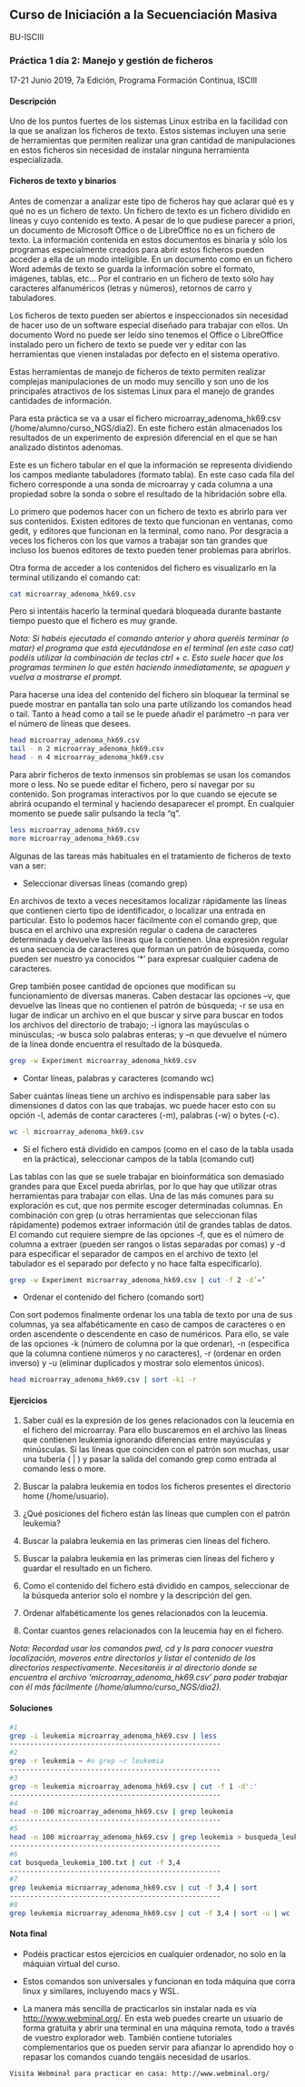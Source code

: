 ## Curso de Iniciación a la Secuenciación Masiva
BU-ISCIII

### Práctica 1 día 2: Manejo y gestión de ficheros

17-21 Junio 2019, 7a Edición, Programa Formación Continua, ISCIII


#### Descripción
Uno de los puntos fuertes de los sistemas Linux estriba en la facilidad con la que se analizan los ficheros de texto. Estos sistemas incluyen una serie de herramientas que permiten realizar una gran cantidad de manipulaciones en estos ficheros sin necesidad de instalar ninguna herramienta especializada.

#### Ficheros de texto y binarios
Antes de comenzar a analizar este tipo de ficheros hay que aclarar qué es y qué no es un fichero de texto. Un fichero de texto es un fichero dividido en líneas y cuyo contenido es texto. A pesar de lo que pudiese parecer a priori, un documento de Microsoft Office o de LibreOffice no es un fichero de texto. La información contenida en estos documentos es binaria y sólo los programas especialmente creados para abrir estos ficheros pueden acceder a ella de un modo inteligible. En un documento como en un fichero Word además de texto se guarda la información sobre el formato, imágenes, tablas, etc... Por el contrario en un fichero de texto sólo hay caracteres alfanuméricos (letras y números), retornos de carro y tabuladores.

Los ficheros de texto pueden ser abiertos e inspeccionados sin necesidad de hacer uso de un software especial diseñado para trabajar con ellos. Un documento Word no puede ser leído sino tenemos el Office o LibreOffice instalado pero un fichero de texto se puede ver y editar con las herramientas que vienen instaladas por defecto en el sistema operativo.

Estas herramientas de manejo de ficheros de texto permiten realizar complejas manipulaciones de un modo muy sencillo y son uno de los principales atractivos de los sistemas Linux para el manejo de grandes cantidades de información.

Para esta práctica se va a usar el fichero microarray_adenoma_hk69.csv (/home/alumno/curso_NGS/dia2). En este fichero están almacenados los resultados de un experimento de expresión diferencial en el que se han analizado distintos adenomas.

Este es un fichero tabular en el que la información se representa dividiendo los campos mediante tabuladores (formato tabla). En este caso cada fila del fichero corresponde a una sonda de microarray y cada columna a una propiedad sobre la sonda o sobre el resultado de la hibridación sobre ella.

Lo primero que podemos hacer con un fichero de texto es abrirlo para ver sus contenidos. Existen editores de texto que funcionan en ventanas, como gedit, y editores que funcionan en la terminal, como nano. Por desgracia a veces los ficheros con los que vamos a trabajar son tan grandes que incluso los buenos editores de texto pueden tener problemas para abrirlos.

Otra forma de acceder a los contenidos del fichero es visualizarlo en la terminal utilizando el comando cat:

```bash
cat microarray_adenoma_hk69.csv
```

Pero si intentáis hacerlo la terminal quedará bloqueada durante bastante tiempo puesto que el fichero es muy grande.

<i>Nota: Si habéis ejecutado el comando anterior y ahora queréis terminar (o matar) el programa que está ejecutándose en el terminal (en este caso cat) podéis utilizar la combinación de teclas ctrl + c. Esto suele hacer que los programas terminen lo que estén haciendo inmediatamente, se apaguen y vuelva a mostrarse el prompt.</i>

Para hacerse una idea del contenido del fichero sin bloquear la terminal se puede mostrar en pantalla tan solo una parte utilizando los comandos head o tail. Tanto a head como a tail se le puede añadir el parámetro –n para ver el número de líneas que desees.

```bash
head microarray_adenoma_hk69.csv
tail - n 2 microarray_adenoma_hk69.csv
head - n 4 microarray_adenoma_hk69.csv
```

Para abrir ficheros de texto inmensos sin problemas se usan los comandos more o less. No se puede editar el fichero, pero sí navegar por su contenido. Son programas interactivos por lo que cuando se ejecute se abrirá ocupando el terminal y haciendo desaparecer el prompt. En cualquier momento se puede salir pulsando la tecla “q”.

```bash
less microarray_adenoma_hk69.csv
more microarray_adenoma_hk69.csv
```

Algunas de las tareas más habituales en el tratamiento de ficheros de texto van a ser:

* Seleccionar diversas líneas (comando grep)

En archivos de texto a veces necesitamos localizar rápidamente las líneas que contienen cierto tipo de identificador, o localizar una entrada en particular. Esto lo podemos hacer fácilmente con el comando grep, que busca en el archivo una expresión regular o cadena de caracteres determinada y devuelve las líneas que la contienen. Una expresión regular es una secuencia de caracteres que forman un patrón de búsqueda, como pueden ser nuestro ya conocidos ‘*’ para expresar cualquier cadena de caracteres.

Grep también posee cantidad de opciones que modifican su funcionamiento de diversas maneras. Caben destacar las opciones –v, que devuelve las líneas que no contienen el patrón de búsqueda; -r se usa en lugar de indicar un archivo en el que buscar y sirve para buscar en todos los archivos del directorio de trabajo; -i ignora las mayúsculas o minúsculas; -w busca solo palabras enteras; y –n que devuelve el número de la línea donde encuentra el resultado de la búsqueda.

```bash
grep -w Experiment microarray_adenoma_hk69.csv
```

* Contar líneas, palabras y caracteres (comando wc)

Saber cuántas líneas tiene un archivo es indispensable para saber las dimensiones d datos con las que trabajas. wc puede hacer esto con su opción -l, además de contar caracteres (-m), palabras (-w) o bytes (-c).

```bash
wc -l microarray_adenoma_hk69.csv
```

* Si el fichero está dividido en campos (como en el caso de la tabla usada en la práctica), seleccionar campos de la tabla (comando cut)

Las tablas con las que se suele trabajar en bioinformática son demasiado grandes para que Excel pueda abrirlas, por lo que hay que utilizar otras herramientas para trabajar con ellas. Una de las más comunes para su exploración es cut, que nos permite escoger determinadas columnas. En combinación con grep (u otras herramientas que seleccionan filas rápidamente) podemos extraer información útil de grandes tablas de datos. El comando cut requiere siempre de las opciones -f, que es el número de columna a extraer (pueden ser rangos o listas separadas por comas) y -d para especificar el separador de campos en el archivo de texto (el tabulador es el separado por defecto y no hace falta especificarlo).

```bash
grep -w Experiment microarray_adenoma_hk69.csv | cut -f 2 -d’=’
```

* Ordenar el contenido del fichero (comando sort)

Con sort podemos finalmente ordenar los una tabla de texto por una de sus columnas, ya sea alfabéticamente en caso de campos de caracteres o en orden ascendente o descendente en caso de numéricos. Para ello, se vale de las opciones -k (número de columna por la que ordenar), -n (especifica que la columna contiene números y no caracteres), -r (ordenar en orden inverso) y -u (eliminar duplicados y mostrar solo elementos únicos).

```bash
head microarray_adenoma_hk69.csv | sort -k1 -r
```

#### Ejercicios
1) Saber cuál es la expresión de los genes relacionados con la leucemia en el fichero del microarray. Para ello buscaremos en el archivo las líneas que contienen leukemia ignorando diferencias entre mayúsculas y minúsculas. Si las líneas que coinciden con el patrón son muchas, usar una tubería ( | ) y pasar la salida del comando grep como entrada al comando less o more.

2) Buscar la palabra leukemia en todos los ficheros presentes el directorio home (/home/usuario).

3) ¿Qué posiciones del fichero están las líneas que cumplen con el patrón leukemia?

4) Buscar la palabra leukemia en las primeras cien líneas del fichero.

5) Buscar la palabra leukemia en las primeras cien líneas del fichero y guardar el resultado en un fichero.

6) Como el contenido del fichero está dividido en campos, seleccionar de la búsqueda anterior solo el nombre y la descripción del gen.

7) Ordenar alfabéticamente los genes relacionados con la leucemia.

8) Contar cuantos genes relacionados con la leucemia hay en el fichero.

<i>Nota: Recordad usar los comandos pwd, cd y ls para conocer vuestra localización, moveros entre directorios y listar el contenido de los directorios respectivamente. Necesitaréis ir al directorio donde se encuentra el archivo ‘microarray_adenoma_hk69.csv’ para poder trabajar con él más fácilmente (/home/alumno/curso_NGS/dia2).</i>

#### Soluciones
```bash
#1
grep -i leukemia microarray_adenoma_hk69.csv | less
----------------------------------------------------
#2
grep -r leukemia ~ #o grep –r leukemia
----------------------------------------------------
#3
grep -n leukemia microarray_adenoma_hk69.csv | cut -f 1 -d':'
----------------------------------------------------
#4
head -n 100 microarray_adenoma_hk69.csv | grep leukemia
----------------------------------------------------
#5
head -n 100 microarray_adenoma_hk69.csv | grep leukemia > busqueda_leukemia_100.txt
----------------------------------------------------
#6
cat busqueda_leukemia_100.txt | cut -f 3,4
----------------------------------------------------
#7
grep leukemia microarray_adenoma_hk69.csv | cut -f 3,4 | sort
----------------------------------------------------
#8
grep leukemia microarray_adenoma_hk69.csv | cut -f 3,4 | sort -u | wc -l
```
#### Nota final
* Podéis practicar estos ejercicios en cualquier ordenador, no solo en la máquian virtual del curso.

* Estos comandos son universales y funcionan en toda máquina que corra linux y similares, incluyendo macs y WSL.

* La manera más sencilla de practicarlos sin instalar nada es vía http://www.webminal.org/. En esta web puedes crearte un usuario de forma gratuita y abrir una terminal en una máquina remota, todo a través de vuestro explorador web. También contiene tutoriales complementarios que os pueden servir para afianzar lo aprendido hoy o repasar los comandos cuando tengáis necesidad de usarlos.

```
Visita Webminal para practicar en casa: http://www.webminal.org/
```
